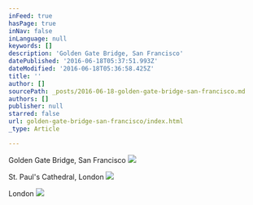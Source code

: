 ```yaml
---
inFeed: true
hasPage: true
inNav: false
inLanguage: null
keywords: []
description: 'Golden Gate Bridge, San Francisco'
datePublished: '2016-06-18T05:37:51.993Z'
dateModified: '2016-06-18T05:36:58.425Z'
title: ''
author: []
sourcePath: _posts/2016-06-18-golden-gate-bridge-san-francisco.md
authors: []
publisher: null
starred: false
url: golden-gate-bridge-san-francisco/index.html
_type: Article

---
```

Golden Gate Bridge, San Francisco
![](https://the-grid-user-content.s3-us-west-2.amazonaws.com/6ecd4a6a-505c-4f56-9a33-cdf220bca630.jpg)

St. Paul's Cathedral, London
![](https://the-grid-user-content.s3-us-west-2.amazonaws.com/c3156b96-273d-41e1-bd5f-6e93ef8afccf.jpg)

London
![](https://the-grid-user-content.s3-us-west-2.amazonaws.com/f6260f17-8a42-46e8-8dd3-f89973672deb.jpg)